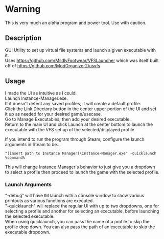 # Warning

This is very much an alpha program and power tool. Use with caution.

## Description

GUI Utility to set up virtual file systems and launch a given executable with it.  
Uses https://github.com/MildlyFootwear/VFSLauncher which was itself built off of https://github.com/ModOrganizer2/usvfs  



## Usage

I made the UI as intuitive as I could.  
Launch Instance-Manager.exe.  
If it doesn't detect any saved profiles, it will create a default profile.  
Click the Link Directory button in the center upper portion of the UI and set it up as needed for your desired game/usecase.  
Go to Manage Executables, then add your desired executable.  
Return to the main UI and click Launch at the center bottom to launch the executable with the VFS set up of the selected/displayed profile.  

If you intend to run the program through Steam, configure the launch arguments in Steam to be...  

``"(insert path to Instance Manager)\Instance-Manager.exe" -quicklaunch %command%``  

This will change Instance Manager's behavior to just give you a dropdown to select a profile then proceed to launch the game with the selected profile.

### Launch Arguments

"-debug" will have IM launch with a console window to show various printouts as various functions are executed.  
"-quicklaunch" will replace the regular UI with up to two dropdowns, one for selecting a profile and another for selecting an executable, before launching the selected executable.  
When using quicklaunch, you can pass the name of a profile to skip the profile drop down. You can also pass the path of an executable to skip the executable dropdown.  